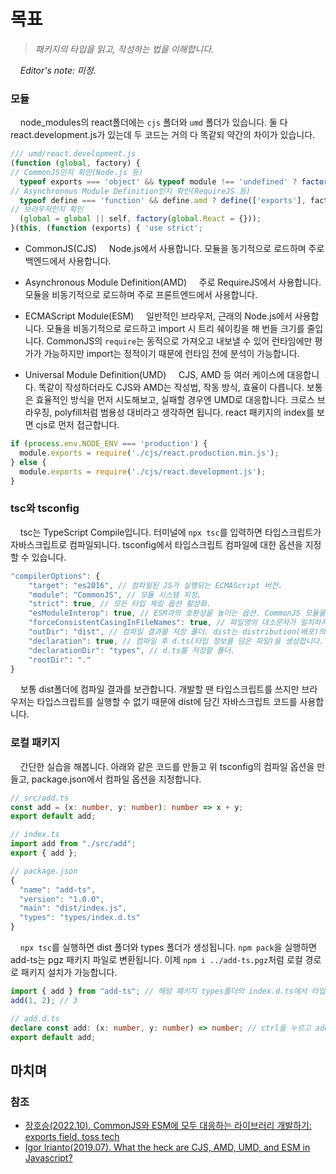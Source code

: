 # 목표

> _패키지의 타입을 읽고, 작성하는 법을 이해합니다._

&nbsp;&nbsp;&nbsp;&nbsp;_Editor's note: 미정._

### 모듈

&nbsp;&nbsp;&nbsp;&nbsp;node_modules의 react폴더에는 `cjs` 폴더와 `umd` 폴더가 있습니다. 둘 다 react.development.js가 있는데 두 코드는 거의 다 똑같되 약간의 차이가 있습니다.

```javascript
/// umd/react.development.js
(function (global, factory) {
// CommonJS인지 확인(Node.js 등)
  typeof exports === 'object' && typeof module !== 'undefined' ? factory(exports) :
// Asynchronous Module Definition인지 확인(RequireJS 등)
  typeof define === 'function' && define.amd ? define(['exports'], factory) :
// 브라우저인지 확인
  (global = global || self, factory(global.React = {}));
}(this, (function (exports) { 'use strict';
```

- CommonJS(CJS)
&nbsp;&nbsp;&nbsp;&nbsp;Node.js에서 사용합니다. 모듈을 동기적으로 로드하며 주로 백엔드에서 사용합니다.

- Asynchronous Module Definition(AMD)
&nbsp;&nbsp;&nbsp;&nbsp;주로 RequireJS에서 사용합니다. 모듈을 비동기적으로 로드하며 주로 프론트엔드에서 사용합니다.

- ECMAScript Module(ESM)
&nbsp;&nbsp;&nbsp;&nbsp;일반적인 브라우저, 근래의 Node.js에서 사용합니다. 모듈을 비동기적으로 로드하고 import 시 트리 쉐이킹을 해 번들 크기를 줄입니다. CommonJS의 `require`는 동적으로 가져오고 내보낼 수 있어 런타임에만 평가가 가능하지만 import는 정적이기 때문에 런타임 전에 분석이 가능합니다. 

- Universal Module Definition(UMD)
&nbsp;&nbsp;&nbsp;&nbsp;CJS, AMD 등 여러 케이스에 대응합니다. 똑같이 작성하더라도 CJS와 AMD는 작성법, 작동 방식, 효율이 다릅니다. 보통은 효율적인 방식을 먼저 시도해보고, 실패할 경우엔 UMD로 대응합니다. 크로스 브라우징, polyfill처럼 범용성 대비라고 생각하면 됩니다. react 패키지의 index를 보면 cjs로 먼저 접근합니다.

```javascript
if (process.env.NODE_ENV === 'production') {
  module.exports = require('./cjs/react.production.min.js');
} else {
  module.exports = require('./cjs/react.development.js');
}
```

### tsc와 tsconfig

&nbsp;&nbsp;&nbsp;&nbsp;tsc는 TypeScript Compile입니다. 터미널에 `npx tsc`를 입력하면 타입스크립트가 자바스크립트로 컴파일되니다. tsconfig에서 타입스크립트 컴파일에 대한 옵션을 지정할 수 있습니다.

```javascript
"compilerOptions": {
    "target": "es2016", // 컴파일된 JS가 실행되는 ECMAScript 버전.
    "module": "CommonJS", // 모듈 시스템 지정.
    "strict": true, // 모든 타입 체킹 옵션 활성화.
    "esModuleInterop": true, // ESM과의 호환성을 높이는 옵션. CommonJS 모듈을 ESM처럼 사용 가능합니다.
    "forceConsistentCasingInFileNames": true, // 파일명의 대소문자가 일치하지 않으면 오류를 발생시킵니다.
    "outDir": "dist", // 컴파일 결과물 저장 폴더. dist는 distribution(배포)의 줄임말입니다. 
    "declaration": true, // 컴파일 후 d.ts(타입 정보를 담은 파일)을 생성합니다. 
    "declarationDir": "types", // d.ts를 저장할 폴더.
    "rootDir": "." 
}
```

&nbsp;&nbsp;&nbsp;&nbsp;보통 dist폴더에 컴파일 결과를 보관합니다. 개발할 땐 타입스크립트를 쓰지만 브라우저는 타입스크립트를 실행할 수 없기 때문에 dist에 담긴 자바스크립트 코드를 사용합니다.

### 로컬 패키지

&nbsp;&nbsp;&nbsp;&nbsp;간단한 실습을 해봅니다. 아래와 같은 코드를 만들고 위 tsconfig의 컴파일 옵션을 만들고, package.json에서 컴파일 옵션을 지정합니다. 

```typescript
// src/add.ts
const add = (x: number, y: number): number => x + y;
export default add;

// index.ts
import add from "./src/add";
export { add };

// package.json
{
  "name": "add-ts",
  "version": "1.0.0",
  "main": "dist/index.js",
  "types": "types/index.d.ts"
}
```

&nbsp;&nbsp;&nbsp;&nbsp;`npx tsc`를 실행하면 dist 폴더와 types 폴더가 생성됩니다. `npm pack`을 실행하면 add-ts는 pgz 패키지 파일로 변환됩니다. 이제 `npm i ../add-ts.pgz`처럼 로컬 경로로 패키지 설치가 가능합니다.

```typescript
import { add } from "add-ts"; // 해당 패키지 types폴더의 index.d.ts에서 타입을 참조합니다. add-ts의 package.json에서 명시했기 때문입니다. 
add(1, 2); // 3

// add.d.ts
declare const add: (x: number, y: number) => number; // ctrl을 누르고 add를 클릭하면 컴파일로 만들어진 add.d.ts를 보여줍니다.
export default add;
```

## 마치며

> 

### 참조

- [장호승(2022.10). CommonJS와 ESM에 모두 대응하는 라이브러리 개발하기: exports field. toss tech](https://toss.tech/article/commonjs-esm-exports-field)
- [Igor Irianto(2019.07). What the heck are CJS, AMD, UMD, and ESM in Javascript?](https://dev.to/iggredible/what-the-heck-are-cjs-amd-umd-and-esm-ikm)
